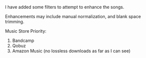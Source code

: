 I have added some filters to attempt to enhance the songs.

Enhancements may include manual normalization, and blank space trimming.


Music Store Priority:

1. Bandcamp
2. Qobuz
3. Amazon Music (no lossless downloads as far as I can see)
